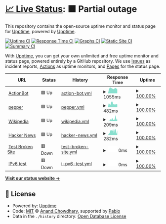 # [📈 Live Status](https://demo.upptime.js.org): <!--live status--> **🟧 Partial outage**

This repository contains the open-source uptime monitor and status page for [Upptime](https://upptime.js.org), powered by [Upptime](https://github.com/upptime/upptime).

[![Uptime CI](https://github.com/trytry123-ops/TuataraStatusPage/workflows/Uptime%20CI/badge.svg)](https://github.com/trytry123-ops/TuataraStatusPage/actions?query=workflow%3A%22Uptime+CI%22)
[![Response Time CI](https://github.com/trytry123-ops/TuataraStatusPage/workflows/Response%20Time%20CI/badge.svg)](https://github.com/trytry123-ops/TuataraStatusPage/actions?query=workflow%3A%22Response+Time+CI%22)
[![Graphs CI](https://github.com/trytry123-ops/TuataraStatusPage/workflows/Graphs%20CI/badge.svg)](https://github.com/trytry123-ops/TuataraStatusPage/actions?query=workflow%3A%22Graphs+CI%22)
[![Static Site CI](https://github.com/trytry123-ops/TuataraStatusPage/workflows/Static%20Site%20CI/badge.svg)](https://github.com/trytry123-ops/TuataraStatusPage/actions?query=workflow%3A%22Static+Site+CI%22)
[![Summary CI](https://github.com/trytry123-ops/TuataraStatusPage/workflows/Summary%20CI/badge.svg)](https://github.com/trytry123-ops/TuataraStatusPage/actions?query=workflow%3A%22Summary+CI%22)

With [Upptime](https://upptime.js.org), you can get your own unlimited and free uptime monitor and status page, powered entirely by a GitHub repository. We use [Issues](https://github.com/upptime/upptime/issues) as incident reports, [Actions](https://github.com/trytry123-ops/TuataraStatusPage/actions) as uptime monitors, and [Pages](https://demo.upptime.js.org) for the status page.

<!--start: status pages-->
<!-- This summary is generated by Upptime (https://github.com/upptime/upptime) -->
<!-- Do not edit this manually, your changes will be overwritten -->
<!-- prettier-ignore -->
| URL | Status | History | Response Time | Uptime |
| --- | ------ | ------- | ------------- | ------ |
| <img alt="" src="https://icons.duckduckgo.com/ip3/action.bot.ico" height="13"> [ActionBot](https://action.bot/) | 🟩 Up | [action-bot.yml](https://github.com/trytry123-ops/TuataraStatusPage/commits/HEAD/history/action-bot.yml) | <details><summary><img alt="Response time graph" src="./graphs/action-bot/response-time-week.png" height="20"> 1055ms</summary><br><a href="https://trytry123-ops.github.io/TuataraStatusPage/history/action-bot"><img alt="Response time 1055" src="https://img.shields.io/endpoint?url=https%3A%2F%2Fraw.githubusercontent.com%2Ftrytry123-ops%2FTuataraStatusPage%2FHEAD%2Fapi%2Faction-bot%2Fresponse-time.json"></a><br><a href="https://trytry123-ops.github.io/TuataraStatusPage/history/action-bot"><img alt="24-hour response time 1055" src="https://img.shields.io/endpoint?url=https%3A%2F%2Fraw.githubusercontent.com%2Ftrytry123-ops%2FTuataraStatusPage%2FHEAD%2Fapi%2Faction-bot%2Fresponse-time-day.json"></a><br><a href="https://trytry123-ops.github.io/TuataraStatusPage/history/action-bot"><img alt="7-day response time 1055" src="https://img.shields.io/endpoint?url=https%3A%2F%2Fraw.githubusercontent.com%2Ftrytry123-ops%2FTuataraStatusPage%2FHEAD%2Fapi%2Faction-bot%2Fresponse-time-week.json"></a><br><a href="https://trytry123-ops.github.io/TuataraStatusPage/history/action-bot"><img alt="30-day response time 1055" src="https://img.shields.io/endpoint?url=https%3A%2F%2Fraw.githubusercontent.com%2Ftrytry123-ops%2FTuataraStatusPage%2FHEAD%2Fapi%2Faction-bot%2Fresponse-time-month.json"></a><br><a href="https://trytry123-ops.github.io/TuataraStatusPage/history/action-bot"><img alt="1-year response time 1055" src="https://img.shields.io/endpoint?url=https%3A%2F%2Fraw.githubusercontent.com%2Ftrytry123-ops%2FTuataraStatusPage%2FHEAD%2Fapi%2Faction-bot%2Fresponse-time-year.json"></a></details> | <details><summary><a href="https://trytry123-ops.github.io/TuataraStatusPage/history/action-bot">100.00%</a></summary><a href="https://trytry123-ops.github.io/TuataraStatusPage/history/action-bot"><img alt="All-time uptime 100.00%" src="https://img.shields.io/endpoint?url=https%3A%2F%2Fraw.githubusercontent.com%2Ftrytry123-ops%2FTuataraStatusPage%2FHEAD%2Fapi%2Faction-bot%2Fuptime.json"></a><br><a href="https://trytry123-ops.github.io/TuataraStatusPage/history/action-bot"><img alt="24-hour uptime 100.00%" src="https://img.shields.io/endpoint?url=https%3A%2F%2Fraw.githubusercontent.com%2Ftrytry123-ops%2FTuataraStatusPage%2FHEAD%2Fapi%2Faction-bot%2Fuptime-day.json"></a><br><a href="https://trytry123-ops.github.io/TuataraStatusPage/history/action-bot"><img alt="7-day uptime 100.00%" src="https://img.shields.io/endpoint?url=https%3A%2F%2Fraw.githubusercontent.com%2Ftrytry123-ops%2FTuataraStatusPage%2FHEAD%2Fapi%2Faction-bot%2Fuptime-week.json"></a><br><a href="https://trytry123-ops.github.io/TuataraStatusPage/history/action-bot"><img alt="30-day uptime 100.00%" src="https://img.shields.io/endpoint?url=https%3A%2F%2Fraw.githubusercontent.com%2Ftrytry123-ops%2FTuataraStatusPage%2FHEAD%2Fapi%2Faction-bot%2Fuptime-month.json"></a><br><a href="https://trytry123-ops.github.io/TuataraStatusPage/history/action-bot"><img alt="1-year uptime 100.00%" src="https://img.shields.io/endpoint?url=https%3A%2F%2Fraw.githubusercontent.com%2Ftrytry123-ops%2FTuataraStatusPage%2FHEAD%2Fapi%2Faction-bot%2Fuptime-year.json"></a></details>
| <img alt="" src="https://icons.duckduckgo.com/ip3/www.pepper.pl.ico" height="13"> [pepper](https://www.pepper.pl/nowe) | 🟩 Up | [pepper.yml](https://github.com/trytry123-ops/TuataraStatusPage/commits/HEAD/history/pepper.yml) | <details><summary><img alt="Response time graph" src="./graphs/pepper/response-time-week.png" height="20"> 482ms</summary><br><a href="https://trytry123-ops.github.io/TuataraStatusPage/history/pepper"><img alt="Response time 482" src="https://img.shields.io/endpoint?url=https%3A%2F%2Fraw.githubusercontent.com%2Ftrytry123-ops%2FTuataraStatusPage%2FHEAD%2Fapi%2Fpepper%2Fresponse-time.json"></a><br><a href="https://trytry123-ops.github.io/TuataraStatusPage/history/pepper"><img alt="24-hour response time 482" src="https://img.shields.io/endpoint?url=https%3A%2F%2Fraw.githubusercontent.com%2Ftrytry123-ops%2FTuataraStatusPage%2FHEAD%2Fapi%2Fpepper%2Fresponse-time-day.json"></a><br><a href="https://trytry123-ops.github.io/TuataraStatusPage/history/pepper"><img alt="7-day response time 482" src="https://img.shields.io/endpoint?url=https%3A%2F%2Fraw.githubusercontent.com%2Ftrytry123-ops%2FTuataraStatusPage%2FHEAD%2Fapi%2Fpepper%2Fresponse-time-week.json"></a><br><a href="https://trytry123-ops.github.io/TuataraStatusPage/history/pepper"><img alt="30-day response time 482" src="https://img.shields.io/endpoint?url=https%3A%2F%2Fraw.githubusercontent.com%2Ftrytry123-ops%2FTuataraStatusPage%2FHEAD%2Fapi%2Fpepper%2Fresponse-time-month.json"></a><br><a href="https://trytry123-ops.github.io/TuataraStatusPage/history/pepper"><img alt="1-year response time 482" src="https://img.shields.io/endpoint?url=https%3A%2F%2Fraw.githubusercontent.com%2Ftrytry123-ops%2FTuataraStatusPage%2FHEAD%2Fapi%2Fpepper%2Fresponse-time-year.json"></a></details> | <details><summary><a href="https://trytry123-ops.github.io/TuataraStatusPage/history/pepper">100.00%</a></summary><a href="https://trytry123-ops.github.io/TuataraStatusPage/history/pepper"><img alt="All-time uptime 100.00%" src="https://img.shields.io/endpoint?url=https%3A%2F%2Fraw.githubusercontent.com%2Ftrytry123-ops%2FTuataraStatusPage%2FHEAD%2Fapi%2Fpepper%2Fuptime.json"></a><br><a href="https://trytry123-ops.github.io/TuataraStatusPage/history/pepper"><img alt="24-hour uptime 100.00%" src="https://img.shields.io/endpoint?url=https%3A%2F%2Fraw.githubusercontent.com%2Ftrytry123-ops%2FTuataraStatusPage%2FHEAD%2Fapi%2Fpepper%2Fuptime-day.json"></a><br><a href="https://trytry123-ops.github.io/TuataraStatusPage/history/pepper"><img alt="7-day uptime 100.00%" src="https://img.shields.io/endpoint?url=https%3A%2F%2Fraw.githubusercontent.com%2Ftrytry123-ops%2FTuataraStatusPage%2FHEAD%2Fapi%2Fpepper%2Fuptime-week.json"></a><br><a href="https://trytry123-ops.github.io/TuataraStatusPage/history/pepper"><img alt="30-day uptime 100.00%" src="https://img.shields.io/endpoint?url=https%3A%2F%2Fraw.githubusercontent.com%2Ftrytry123-ops%2FTuataraStatusPage%2FHEAD%2Fapi%2Fpepper%2Fuptime-month.json"></a><br><a href="https://trytry123-ops.github.io/TuataraStatusPage/history/pepper"><img alt="1-year uptime 100.00%" src="https://img.shields.io/endpoint?url=https%3A%2F%2Fraw.githubusercontent.com%2Ftrytry123-ops%2FTuataraStatusPage%2FHEAD%2Fapi%2Fpepper%2Fuptime-year.json"></a></details>
| <img alt="" src="https://icons.duckduckgo.com/ip3/en.wikipedia.org.ico" height="13"> [Wikipedia](https://en.wikipedia.org) | 🟩 Up | [wikipedia.yml](https://github.com/trytry123-ops/TuataraStatusPage/commits/HEAD/history/wikipedia.yml) | <details><summary><img alt="Response time graph" src="./graphs/wikipedia/response-time-week.png" height="20"> 209ms</summary><br><a href="https://trytry123-ops.github.io/TuataraStatusPage/history/wikipedia"><img alt="Response time 209" src="https://img.shields.io/endpoint?url=https%3A%2F%2Fraw.githubusercontent.com%2Ftrytry123-ops%2FTuataraStatusPage%2FHEAD%2Fapi%2Fwikipedia%2Fresponse-time.json"></a><br><a href="https://trytry123-ops.github.io/TuataraStatusPage/history/wikipedia"><img alt="24-hour response time 209" src="https://img.shields.io/endpoint?url=https%3A%2F%2Fraw.githubusercontent.com%2Ftrytry123-ops%2FTuataraStatusPage%2FHEAD%2Fapi%2Fwikipedia%2Fresponse-time-day.json"></a><br><a href="https://trytry123-ops.github.io/TuataraStatusPage/history/wikipedia"><img alt="7-day response time 209" src="https://img.shields.io/endpoint?url=https%3A%2F%2Fraw.githubusercontent.com%2Ftrytry123-ops%2FTuataraStatusPage%2FHEAD%2Fapi%2Fwikipedia%2Fresponse-time-week.json"></a><br><a href="https://trytry123-ops.github.io/TuataraStatusPage/history/wikipedia"><img alt="30-day response time 209" src="https://img.shields.io/endpoint?url=https%3A%2F%2Fraw.githubusercontent.com%2Ftrytry123-ops%2FTuataraStatusPage%2FHEAD%2Fapi%2Fwikipedia%2Fresponse-time-month.json"></a><br><a href="https://trytry123-ops.github.io/TuataraStatusPage/history/wikipedia"><img alt="1-year response time 209" src="https://img.shields.io/endpoint?url=https%3A%2F%2Fraw.githubusercontent.com%2Ftrytry123-ops%2FTuataraStatusPage%2FHEAD%2Fapi%2Fwikipedia%2Fresponse-time-year.json"></a></details> | <details><summary><a href="https://trytry123-ops.github.io/TuataraStatusPage/history/wikipedia">100.00%</a></summary><a href="https://trytry123-ops.github.io/TuataraStatusPage/history/wikipedia"><img alt="All-time uptime 100.00%" src="https://img.shields.io/endpoint?url=https%3A%2F%2Fraw.githubusercontent.com%2Ftrytry123-ops%2FTuataraStatusPage%2FHEAD%2Fapi%2Fwikipedia%2Fuptime.json"></a><br><a href="https://trytry123-ops.github.io/TuataraStatusPage/history/wikipedia"><img alt="24-hour uptime 100.00%" src="https://img.shields.io/endpoint?url=https%3A%2F%2Fraw.githubusercontent.com%2Ftrytry123-ops%2FTuataraStatusPage%2FHEAD%2Fapi%2Fwikipedia%2Fuptime-day.json"></a><br><a href="https://trytry123-ops.github.io/TuataraStatusPage/history/wikipedia"><img alt="7-day uptime 100.00%" src="https://img.shields.io/endpoint?url=https%3A%2F%2Fraw.githubusercontent.com%2Ftrytry123-ops%2FTuataraStatusPage%2FHEAD%2Fapi%2Fwikipedia%2Fuptime-week.json"></a><br><a href="https://trytry123-ops.github.io/TuataraStatusPage/history/wikipedia"><img alt="30-day uptime 100.00%" src="https://img.shields.io/endpoint?url=https%3A%2F%2Fraw.githubusercontent.com%2Ftrytry123-ops%2FTuataraStatusPage%2FHEAD%2Fapi%2Fwikipedia%2Fuptime-month.json"></a><br><a href="https://trytry123-ops.github.io/TuataraStatusPage/history/wikipedia"><img alt="1-year uptime 100.00%" src="https://img.shields.io/endpoint?url=https%3A%2F%2Fraw.githubusercontent.com%2Ftrytry123-ops%2FTuataraStatusPage%2FHEAD%2Fapi%2Fwikipedia%2Fuptime-year.json"></a></details>
| <img alt="" src="https://icons.duckduckgo.com/ip3/news.ycombinator.com.ico" height="13"> [Hacker News](https://news.ycombinator.com) | 🟩 Up | [hacker-news.yml](https://github.com/trytry123-ops/TuataraStatusPage/commits/HEAD/history/hacker-news.yml) | <details><summary><img alt="Response time graph" src="./graphs/hacker-news/response-time-week.png" height="20"> 282ms</summary><br><a href="https://trytry123-ops.github.io/TuataraStatusPage/history/hacker-news"><img alt="Response time 282" src="https://img.shields.io/endpoint?url=https%3A%2F%2Fraw.githubusercontent.com%2Ftrytry123-ops%2FTuataraStatusPage%2FHEAD%2Fapi%2Fhacker-news%2Fresponse-time.json"></a><br><a href="https://trytry123-ops.github.io/TuataraStatusPage/history/hacker-news"><img alt="24-hour response time 282" src="https://img.shields.io/endpoint?url=https%3A%2F%2Fraw.githubusercontent.com%2Ftrytry123-ops%2FTuataraStatusPage%2FHEAD%2Fapi%2Fhacker-news%2Fresponse-time-day.json"></a><br><a href="https://trytry123-ops.github.io/TuataraStatusPage/history/hacker-news"><img alt="7-day response time 282" src="https://img.shields.io/endpoint?url=https%3A%2F%2Fraw.githubusercontent.com%2Ftrytry123-ops%2FTuataraStatusPage%2FHEAD%2Fapi%2Fhacker-news%2Fresponse-time-week.json"></a><br><a href="https://trytry123-ops.github.io/TuataraStatusPage/history/hacker-news"><img alt="30-day response time 282" src="https://img.shields.io/endpoint?url=https%3A%2F%2Fraw.githubusercontent.com%2Ftrytry123-ops%2FTuataraStatusPage%2FHEAD%2Fapi%2Fhacker-news%2Fresponse-time-month.json"></a><br><a href="https://trytry123-ops.github.io/TuataraStatusPage/history/hacker-news"><img alt="1-year response time 282" src="https://img.shields.io/endpoint?url=https%3A%2F%2Fraw.githubusercontent.com%2Ftrytry123-ops%2FTuataraStatusPage%2FHEAD%2Fapi%2Fhacker-news%2Fresponse-time-year.json"></a></details> | <details><summary><a href="https://trytry123-ops.github.io/TuataraStatusPage/history/hacker-news">100.00%</a></summary><a href="https://trytry123-ops.github.io/TuataraStatusPage/history/hacker-news"><img alt="All-time uptime 100.00%" src="https://img.shields.io/endpoint?url=https%3A%2F%2Fraw.githubusercontent.com%2Ftrytry123-ops%2FTuataraStatusPage%2FHEAD%2Fapi%2Fhacker-news%2Fuptime.json"></a><br><a href="https://trytry123-ops.github.io/TuataraStatusPage/history/hacker-news"><img alt="24-hour uptime 100.00%" src="https://img.shields.io/endpoint?url=https%3A%2F%2Fraw.githubusercontent.com%2Ftrytry123-ops%2FTuataraStatusPage%2FHEAD%2Fapi%2Fhacker-news%2Fuptime-day.json"></a><br><a href="https://trytry123-ops.github.io/TuataraStatusPage/history/hacker-news"><img alt="7-day uptime 100.00%" src="https://img.shields.io/endpoint?url=https%3A%2F%2Fraw.githubusercontent.com%2Ftrytry123-ops%2FTuataraStatusPage%2FHEAD%2Fapi%2Fhacker-news%2Fuptime-week.json"></a><br><a href="https://trytry123-ops.github.io/TuataraStatusPage/history/hacker-news"><img alt="30-day uptime 100.00%" src="https://img.shields.io/endpoint?url=https%3A%2F%2Fraw.githubusercontent.com%2Ftrytry123-ops%2FTuataraStatusPage%2FHEAD%2Fapi%2Fhacker-news%2Fuptime-month.json"></a><br><a href="https://trytry123-ops.github.io/TuataraStatusPage/history/hacker-news"><img alt="1-year uptime 100.00%" src="https://img.shields.io/endpoint?url=https%3A%2F%2Fraw.githubusercontent.com%2Ftrytry123-ops%2FTuataraStatusPage%2FHEAD%2Fapi%2Fhacker-news%2Fuptime-year.json"></a></details>
| <img alt="" src="https://icons.duckduckgo.com/ip3/thissitedoesnotexist.koj.co.ico" height="13"> [Test Broken Site](https://thissitedoesnotexist.koj.co) | 🟥 Down | [test-broken-site.yml](https://github.com/trytry123-ops/TuataraStatusPage/commits/HEAD/history/test-broken-site.yml) | <details><summary><img alt="Response time graph" src="./graphs/test-broken-site/response-time-week.png" height="20"> 0ms</summary><br><a href="https://trytry123-ops.github.io/TuataraStatusPage/history/test-broken-site"><img alt="Response time 0" src="https://img.shields.io/endpoint?url=https%3A%2F%2Fraw.githubusercontent.com%2Ftrytry123-ops%2FTuataraStatusPage%2FHEAD%2Fapi%2Ftest-broken-site%2Fresponse-time.json"></a><br><a href="https://trytry123-ops.github.io/TuataraStatusPage/history/test-broken-site"><img alt="24-hour response time 0" src="https://img.shields.io/endpoint?url=https%3A%2F%2Fraw.githubusercontent.com%2Ftrytry123-ops%2FTuataraStatusPage%2FHEAD%2Fapi%2Ftest-broken-site%2Fresponse-time-day.json"></a><br><a href="https://trytry123-ops.github.io/TuataraStatusPage/history/test-broken-site"><img alt="7-day response time 0" src="https://img.shields.io/endpoint?url=https%3A%2F%2Fraw.githubusercontent.com%2Ftrytry123-ops%2FTuataraStatusPage%2FHEAD%2Fapi%2Ftest-broken-site%2Fresponse-time-week.json"></a><br><a href="https://trytry123-ops.github.io/TuataraStatusPage/history/test-broken-site"><img alt="30-day response time 0" src="https://img.shields.io/endpoint?url=https%3A%2F%2Fraw.githubusercontent.com%2Ftrytry123-ops%2FTuataraStatusPage%2FHEAD%2Fapi%2Ftest-broken-site%2Fresponse-time-month.json"></a><br><a href="https://trytry123-ops.github.io/TuataraStatusPage/history/test-broken-site"><img alt="1-year response time 0" src="https://img.shields.io/endpoint?url=https%3A%2F%2Fraw.githubusercontent.com%2Ftrytry123-ops%2FTuataraStatusPage%2FHEAD%2Fapi%2Ftest-broken-site%2Fresponse-time-year.json"></a></details> | <details><summary><a href="https://trytry123-ops.github.io/TuataraStatusPage/history/test-broken-site">100.00%</a></summary><a href="https://trytry123-ops.github.io/TuataraStatusPage/history/test-broken-site"><img alt="All-time uptime 100.00%" src="https://img.shields.io/endpoint?url=https%3A%2F%2Fraw.githubusercontent.com%2Ftrytry123-ops%2FTuataraStatusPage%2FHEAD%2Fapi%2Ftest-broken-site%2Fuptime.json"></a><br><a href="https://trytry123-ops.github.io/TuataraStatusPage/history/test-broken-site"><img alt="24-hour uptime 100.00%" src="https://img.shields.io/endpoint?url=https%3A%2F%2Fraw.githubusercontent.com%2Ftrytry123-ops%2FTuataraStatusPage%2FHEAD%2Fapi%2Ftest-broken-site%2Fuptime-day.json"></a><br><a href="https://trytry123-ops.github.io/TuataraStatusPage/history/test-broken-site"><img alt="7-day uptime 100.00%" src="https://img.shields.io/endpoint?url=https%3A%2F%2Fraw.githubusercontent.com%2Ftrytry123-ops%2FTuataraStatusPage%2FHEAD%2Fapi%2Ftest-broken-site%2Fuptime-week.json"></a><br><a href="https://trytry123-ops.github.io/TuataraStatusPage/history/test-broken-site"><img alt="30-day uptime 100.00%" src="https://img.shields.io/endpoint?url=https%3A%2F%2Fraw.githubusercontent.com%2Ftrytry123-ops%2FTuataraStatusPage%2FHEAD%2Fapi%2Ftest-broken-site%2Fuptime-month.json"></a><br><a href="https://trytry123-ops.github.io/TuataraStatusPage/history/test-broken-site"><img alt="1-year uptime 100.00%" src="https://img.shields.io/endpoint?url=https%3A%2F%2Fraw.githubusercontent.com%2Ftrytry123-ops%2FTuataraStatusPage%2FHEAD%2Fapi%2Ftest-broken-site%2Fuptime-year.json"></a></details>
| <img alt="" src="https://icons.duckduckgo.com/ip3/null.ico" height="13"> [IPv6 test](forwardemail.net) | 🟥 Down | [i-pv6-test.yml](https://github.com/trytry123-ops/TuataraStatusPage/commits/HEAD/history/i-pv6-test.yml) | <details><summary><img alt="Response time graph" src="./graphs/i-pv6-test/response-time-week.png" height="20"> 0ms</summary><br><a href="https://trytry123-ops.github.io/TuataraStatusPage/history/i-pv6-test"><img alt="Response time 0" src="https://img.shields.io/endpoint?url=https%3A%2F%2Fraw.githubusercontent.com%2Ftrytry123-ops%2FTuataraStatusPage%2FHEAD%2Fapi%2Fi-pv6-test%2Fresponse-time.json"></a><br><a href="https://trytry123-ops.github.io/TuataraStatusPage/history/i-pv6-test"><img alt="24-hour response time 0" src="https://img.shields.io/endpoint?url=https%3A%2F%2Fraw.githubusercontent.com%2Ftrytry123-ops%2FTuataraStatusPage%2FHEAD%2Fapi%2Fi-pv6-test%2Fresponse-time-day.json"></a><br><a href="https://trytry123-ops.github.io/TuataraStatusPage/history/i-pv6-test"><img alt="7-day response time 0" src="https://img.shields.io/endpoint?url=https%3A%2F%2Fraw.githubusercontent.com%2Ftrytry123-ops%2FTuataraStatusPage%2FHEAD%2Fapi%2Fi-pv6-test%2Fresponse-time-week.json"></a><br><a href="https://trytry123-ops.github.io/TuataraStatusPage/history/i-pv6-test"><img alt="30-day response time 0" src="https://img.shields.io/endpoint?url=https%3A%2F%2Fraw.githubusercontent.com%2Ftrytry123-ops%2FTuataraStatusPage%2FHEAD%2Fapi%2Fi-pv6-test%2Fresponse-time-month.json"></a><br><a href="https://trytry123-ops.github.io/TuataraStatusPage/history/i-pv6-test"><img alt="1-year response time 0" src="https://img.shields.io/endpoint?url=https%3A%2F%2Fraw.githubusercontent.com%2Ftrytry123-ops%2FTuataraStatusPage%2FHEAD%2Fapi%2Fi-pv6-test%2Fresponse-time-year.json"></a></details> | <details><summary><a href="https://trytry123-ops.github.io/TuataraStatusPage/history/i-pv6-test">100.00%</a></summary><a href="https://trytry123-ops.github.io/TuataraStatusPage/history/i-pv6-test"><img alt="All-time uptime 100.00%" src="https://img.shields.io/endpoint?url=https%3A%2F%2Fraw.githubusercontent.com%2Ftrytry123-ops%2FTuataraStatusPage%2FHEAD%2Fapi%2Fi-pv6-test%2Fuptime.json"></a><br><a href="https://trytry123-ops.github.io/TuataraStatusPage/history/i-pv6-test"><img alt="24-hour uptime 100.00%" src="https://img.shields.io/endpoint?url=https%3A%2F%2Fraw.githubusercontent.com%2Ftrytry123-ops%2FTuataraStatusPage%2FHEAD%2Fapi%2Fi-pv6-test%2Fuptime-day.json"></a><br><a href="https://trytry123-ops.github.io/TuataraStatusPage/history/i-pv6-test"><img alt="7-day uptime 100.00%" src="https://img.shields.io/endpoint?url=https%3A%2F%2Fraw.githubusercontent.com%2Ftrytry123-ops%2FTuataraStatusPage%2FHEAD%2Fapi%2Fi-pv6-test%2Fuptime-week.json"></a><br><a href="https://trytry123-ops.github.io/TuataraStatusPage/history/i-pv6-test"><img alt="30-day uptime 100.00%" src="https://img.shields.io/endpoint?url=https%3A%2F%2Fraw.githubusercontent.com%2Ftrytry123-ops%2FTuataraStatusPage%2FHEAD%2Fapi%2Fi-pv6-test%2Fuptime-month.json"></a><br><a href="https://trytry123-ops.github.io/TuataraStatusPage/history/i-pv6-test"><img alt="1-year uptime 100.00%" src="https://img.shields.io/endpoint?url=https%3A%2F%2Fraw.githubusercontent.com%2Ftrytry123-ops%2FTuataraStatusPage%2FHEAD%2Fapi%2Fi-pv6-test%2Fuptime-year.json"></a></details>

<!--end: status pages-->

[**Visit our status website →**](https://demo.upptime.js.org)

## 📄 License

- Powered by: [Upptime](https://github.com/upptime/upptime)
- Code: [MIT](./LICENSE) © [Anand Chowdhary](https://anandchowdhary.com), supported by [Pabio](https://pabio.com)
- Data in the `./history` directory: [Open Database License](https://opendatacommons.org/licenses/odbl/1-0/)
